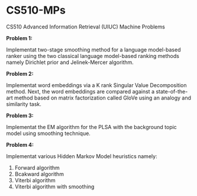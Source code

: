 # CS510-MPs
CS510 Advanced Information Retrieval (UIUC) Machine Problems

**Problem 1:**

Implementat two-stage smoothing method for a language model-based ranker using the two classical language model-based ranking methods namely Dirichlet prior and Jelinek-Mercer algorithm.

**Problem 2:**

Implementat word embeddings via a K rank Singular Value Decomposition method. Next, the word embeddings are compared against a state-of-the-art method based on matrix factorization called GloVe using an analogy and similarity task.

**Problem 3:**

Implementat the EM algorithm for the PLSA with the background topic model using smoothing technique.

**Problem 4:**

Implementat various Hidden Markov Model heuristics namely:
1. Forward algorithm
2. Bcakward algorithm
3. Viterbi algorithm
4. Viterbi algorithm with smoothing 
